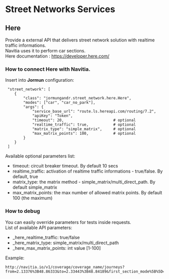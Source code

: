 # Street Networks Services

## Here

Provide a external API that delivers street network solution with realtime traffic informations.<br>
Navitia uses it to perform car sections.<br>
Here documentation : https://developer.here.com/

### How to connect Here with Navitia.

Insert into **Jormun** configuration:

```
 "street_network": [
    {
        "class": "jormungandr.street_network.here.Here",
        "modes": ["car", "car_no_park"],
        "args": {
            "service_base_url": "route.ls.hereapi.com/routing/7.2",
            "apiKey": "Token",
            "timeout": 20,                      # optional
            "realtime_traffic": true,           # optional
            "matrix_type": "simple_matrix",     # optional
            "max_matrix_points": 100,           # optional
        }
    }
 ]
```

Available optional parameters list:
* timeout: circuit breaker timeout. By default 10 secs
* realtime_traffic: activation of realtime traffic informations - true/false. By default, true
* matrix_type: the matrix method - simple_matrix/multi_direct_path. By default simple_matrix
* max_matrix_points: the max number of allowed matrix points. By default 100 (the maximum)

### How to debug

You can easily override parameters for tests inside requests.<br>
List of available API parameters:
* _here_realtime_traffic: true/false
* _here_matrix_type: simple_matrix/multi_direct_path
* _here_max_matrix_points: int value [1-100]

Example:

```
http://navitia.io/v1/coverage/coverage_name/journeys?from=2.13376%3B48.86333&to=2.33443%3B48.84189&first_section_mode%5B%5D=car&_here_realtime_traffic=true&_here_max_matrix_points=50
```

